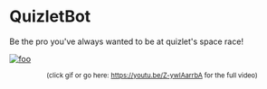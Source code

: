 # QuizletBot
Be the pro you've always wanted to be at quizlet's space race!

[![foo](https://j.gifs.com/BBBQPx.gif)](https://youtu.be/Z-ywIAarrbA)
<center><small>(click gif or go here: <a href="https://youtu.be/Z-ywIAarrbA">https://youtu.be/Z-ywIAarrbA</a> for the full video)</small></center>
